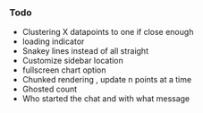 ### Todo 

- Clustering X datapoints to one if close enough 
- loading indicator
- Snakey lines instead of all straight 
- Customize sidebar location 
- fullscreen chart option
- Chunked rendering , update n points at a time
- Ghosted count
- Who started the chat and with what message